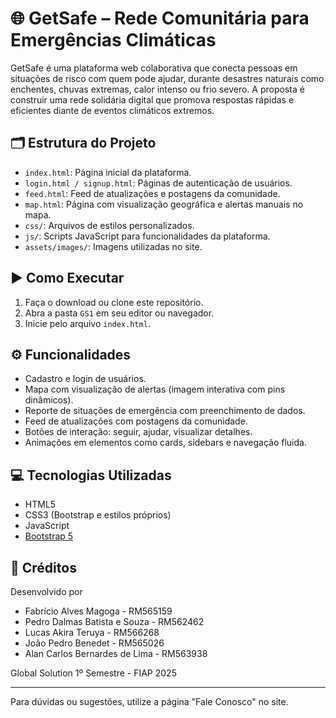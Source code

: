 # 🌐 GetSafe – Rede Comunitária para Emergências Climáticas

GetSafe é uma plataforma web colaborativa que conecta pessoas em situações de risco com quem pode ajudar, durante desastres naturais como enchentes, chuvas extremas, calor intenso ou frio severo. A proposta é construir uma rede solidária digital que promova respostas rápidas e eficientes diante de eventos climáticos extremos.

## 🗂️ Estrutura do Projeto

- `index.html`: Página inicial da plataforma.
- `login.html / signup.html`: Páginas de autenticação de usuários.
- `feed.html`: Feed de atualizações e postagens da comunidade.
- `map.html`: Página com visualização geográfica e alertas manuais no mapa.
- `css/`: Arquivos de estilos personalizados.
- `js/`: Scripts JavaScript para funcionalidades da plataforma.
- `assets/images/`: Imagens utilizadas no site.

## ▶️ Como Executar

1. Faça o download ou clone este repositório.
2. Abra a pasta `GS1` em seu editor ou navegador.
3. Inicie pelo arquivo `index.html`.

## ⚙️ Funcionalidades

- Cadastro e login de usuários.
- Mapa com visualização de alertas (imagem interativa com pins dinâmicos).
- Reporte de situações de emergência com preenchimento de dados.
- Feed de atualizações com postagens da comunidade.
- Botões de interação: seguir, ajudar, visualizar detalhes.
- Animações em elementos como cards, sidebars e navegação fluida.

## 💻 Tecnologias Utilizadas

- HTML5
- CSS3 (Bootstrap e estilos próprios)
- JavaScript
- [Bootstrap 5](https://getbootstrap.com/)

## 👥 Créditos

Desenvolvido por
- Fabrício Alves Magoga - RM565159
- Pedro Dalmas Batista e Souza - RM562462
- Lucas Akira Teruya - RM566268
- João Pedro Benedet - RM565026
- Alan Carlos Bernardes de Lima - RM563938

Global Solution 1º Semestre - FIAP 2025

---

Para dúvidas ou sugestões, utilize a página "Fale Conosco" no site.
